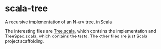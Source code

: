 # scala-tree
A recursive implementation of an N-ary tree, in Scala

The interesting files are [Tree.scala](https://github.com/mbren/scala-tree/blob/master/src/main/scala/Tree.scala), which contains the implementation and [TreeSpec.scala](https://github.com/mbren/scala-tree/blob/master/src/test/scala/TreeSpec.scala), which contains the tests. The other files are just Scala project scaffolding.
